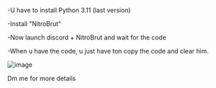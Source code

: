 


-U have to install Python 3.11 (last version)


-Install "NitroBrut"


-Now launch discord + NitroBrut and wait for the code


-When u have the code, u just have ton copy the code and clear him.

![image](https://github.com/DuBrazil/NitroBrut/assets/138258114/d5516fa8-c1a1-4721-bb55-55bb754e2160)

Dm me for more details 
